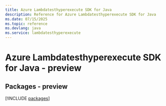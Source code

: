 ```yaml
---
title: Azure Lambdatesthyperexecute SDK for Java
description: Reference for Azure Lambdatesthyperexecute SDK for Java
ms.date: 07/15/2025
ms.topic: reference
ms.devlang: java
ms.service: lambdatesthyperexecute
---
```

# Azure Lambdatesthyperexecute SDK for Java - preview
## Packages - preview
[!INCLUDE [packages](lambdatesthyperexecute-index.md)]